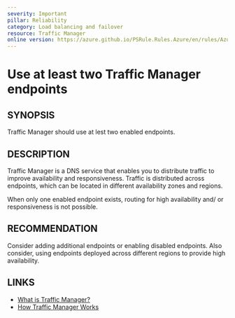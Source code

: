 ```yaml
---
severity: Important
pillar: Reliability
category: Load balancing and failover
resource: Traffic Manager
online version: https://azure.github.io/PSRule.Rules.Azure/en/rules/Azure.TrafficManager.Endpoints/
---
```


# Use at least two Traffic Manager endpoints

## SYNOPSIS

Traffic Manager should use at lest two enabled endpoints.

## DESCRIPTION

Traffic Manager is a DNS service that enables you to distribute traffic to improve availability and responsiveness.
Traffic is distributed across endpoints, which can be located in different availability zones and regions.

When only one enabled endpoint exists, routing for high availability and/ or responsiveness is not possible.

## RECOMMENDATION

Consider adding additional endpoints or enabling disabled endpoints.
Also consider, using endpoints deployed across different regions to provide high availability.

## LINKS

- [What is Traffic Manager?](https://docs.microsoft.com/azure/traffic-manager/traffic-manager-overview)
- [How Traffic Manager Works](https://docs.microsoft.com/azure/traffic-manager/traffic-manager-how-it-works)
